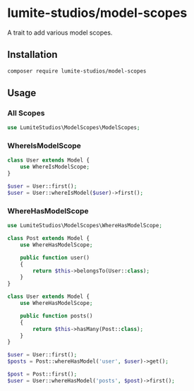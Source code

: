 # lumite-studios/model-scopes
A trait to add various model scopes.

## Installation
```bash
composer require lumite-studios/model-scopes
```

## Usage
### All Scopes
```php
use LumiteStudios\ModelScopes\ModelScopes;
```

### WhereIsModelScope
```php
class User extends Model {
    use WhereIsModelScope;
}
```
```php
$user = User::first();
$user = User::whereIsModel($user)->first();
```

### WhereHasModelScope
```php
use LumiteStudios\ModelScopes\WhereHasModelScope;

class Post extends Model {
    use WhereHasModelScope;

    public function user()
    {
        return $this->belongsTo(User::class);
    }
}

class User extends Model {
    use WhereHasModelScope;

    public function posts()
    {
        return $this->hasMany(Post::class);
    }
}
```
```php
$user = User::first();
$posts = Post::whereHasModel('user', $user)->get();

$post = Post::first();
$user = User::whereHasModel('posts', $post)->first();
```
